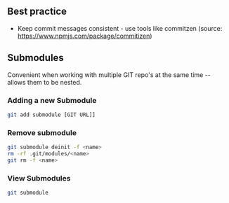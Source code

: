 ## Best practice
 - Keep commit messages consistent - use tools like commitzen (source: https://www.npmjs.com/package/commitizen)


## Submodules
Convenient when working with multiple GIT repo's at the same time -- allows
them to be nested.

### Adding a new Submodule
```sh
git add submodule [GIT URL]]
```

### Remove submodule
```sh
git submodule deinit -f <name>
rm -rf .git/modules/<name>
git rm -f <name>
```

### View Submodules
```sh
git submodule
```
